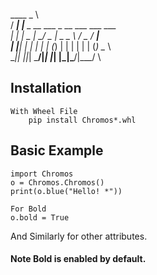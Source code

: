 <!-- # Chromos
-->
   ____ _  \                            
  / ___| |__  _ __ ___  _ __ ___   ___  ___ \
 | |   |  _ \|  __/ _ \|  _   _ \ / _ \/ __| \
 | |___| | | | | | (_) | | | | | | (_) \__ \ \
  \____|_| |_|_|  \___/|_| |_| |_|\___/|___/ \
                                            

## Installation
<!--    ### With setup.py
    
		python3 setup.py bdist_wheel
-->
	With Wheel File
		pip install Chromos*.whl
		
## Basic Example
	import Chromos
	o = Chromos.Chromos()
	print(o.blue("Hello! *"))

	For Bold
	o.bold = True

And Similarly for other attributes.

#### Note Bold is enabled by default.
